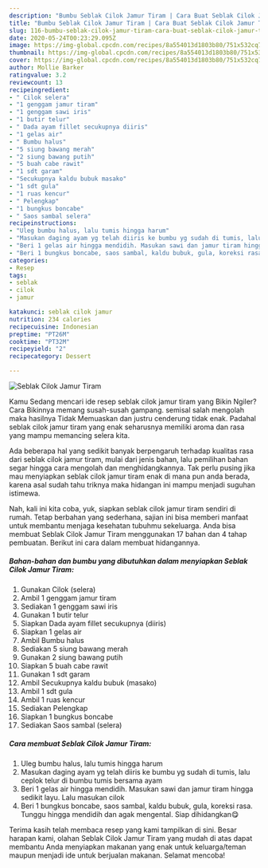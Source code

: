```yaml
---
description: "Bumbu Seblak Cilok Jamur Tiram | Cara Buat Seblak Cilok Jamur Tiram Yang Enak Dan Mudah"
title: "Bumbu Seblak Cilok Jamur Tiram | Cara Buat Seblak Cilok Jamur Tiram Yang Enak Dan Mudah"
slug: 116-bumbu-seblak-cilok-jamur-tiram-cara-buat-seblak-cilok-jamur-tiram-yang-enak-dan-mudah
date: 2020-05-24T00:23:29.095Z
image: https://img-global.cpcdn.com/recipes/8a554013d1803b80/751x532cq70/seblak-cilok-jamur-tiram-foto-resep-utama.jpg
thumbnail: https://img-global.cpcdn.com/recipes/8a554013d1803b80/751x532cq70/seblak-cilok-jamur-tiram-foto-resep-utama.jpg
cover: https://img-global.cpcdn.com/recipes/8a554013d1803b80/751x532cq70/seblak-cilok-jamur-tiram-foto-resep-utama.jpg
author: Mollie Barker
ratingvalue: 3.2
reviewcount: 13
recipeingredient:
- " Cilok selera"
- "1 genggam jamur tiram"
- "1 genggam sawi iris"
- "1 butir telur"
- " Dada ayam fillet secukupnya diiris"
- "1 gelas air"
- " Bumbu halus"
- "5 siung bawang merah"
- "2 siung bawang putih"
- "5 buah cabe rawit"
- "1 sdt garam"
- "Secukupnya kaldu bubuk masako"
- "1 sdt gula"
- "1 ruas kencur"
- " Pelengkap"
- "1 bungkus boncabe"
- " Saos sambal selera"
recipeinstructions:
- "Uleg bumbu halus, lalu tumis hingga harum"
- "Masukan daging ayam yg telah diiris ke bumbu yg sudah di tumis, lalu ceplok telur di bumbu tumis bersama ayam"
- "Beri 1 gelas air hingga mendidih. Masukan sawi dan jamur tiram hingga sedikit layu. Lalu masukan cilok"
- "Beri 1 bungkus boncabe, saos sambal, kaldu bubuk, gula, koreksi rasa. Tunggu hingga mendidih dan agak mengental. Siap dihidangkan😋"
categories:
- Resep
tags:
- seblak
- cilok
- jamur

katakunci: seblak cilok jamur 
nutrition: 234 calories
recipecuisine: Indonesian
preptime: "PT26M"
cooktime: "PT32M"
recipeyield: "2"
recipecategory: Dessert

---
```



![Seblak Cilok Jamur Tiram](https://img-global.cpcdn.com/recipes/8a554013d1803b80/751x532cq70/seblak-cilok-jamur-tiram-foto-resep-utama.jpg)

Kamu Sedang mencari ide resep seblak cilok jamur tiram yang Bikin Ngiler? Cara Bikinnya memang susah-susah gampang. semisal salah mengolah maka hasilnya Tidak Memuaskan dan justru cenderung tidak enak. Padahal seblak cilok jamur tiram yang enak seharusnya memiliki aroma dan rasa yang mampu memancing selera kita.



Ada beberapa hal yang sedikit banyak berpengaruh terhadap kualitas rasa dari seblak cilok jamur tiram, mulai dari jenis bahan, lalu pemilihan bahan segar hingga cara mengolah dan menghidangkannya. Tak perlu pusing jika mau menyiapkan seblak cilok jamur tiram enak di mana pun anda berada, karena asal sudah tahu triknya maka hidangan ini mampu menjadi suguhan istimewa.


Nah, kali ini kita coba, yuk, siapkan seblak cilok jamur tiram sendiri di rumah. Tetap berbahan yang sederhana, sajian ini bisa memberi manfaat untuk membantu menjaga kesehatan tubuhmu sekeluarga. Anda bisa membuat Seblak Cilok Jamur Tiram menggunakan 17 bahan dan 4 tahap pembuatan. Berikut ini cara dalam membuat hidangannya.

<!--inarticleads1-->

##### Bahan-bahan dan bumbu yang dibutuhkan dalam menyiapkan Seblak Cilok Jamur Tiram:

1. Gunakan  Cilok (selera)
1. Ambil 1 genggam jamur tiram
1. Sediakan 1 genggam sawi iris
1. Gunakan 1 butir telur
1. Siapkan  Dada ayam fillet secukupnya (diiris)
1. Siapkan 1 gelas air
1. Ambil  Bumbu halus
1. Sediakan 5 siung bawang merah
1. Gunakan 2 siung bawang putih
1. Siapkan 5 buah cabe rawit
1. Gunakan 1 sdt garam
1. Ambil Secukupnya kaldu bubuk (masako)
1. Ambil 1 sdt gula
1. Ambil 1 ruas kencur
1. Sediakan  Pelengkap
1. Siapkan 1 bungkus boncabe
1. Sediakan  Saos sambal (selera)




<!--inarticleads2-->

##### Cara membuat Seblak Cilok Jamur Tiram:

1. Uleg bumbu halus, lalu tumis hingga harum
1. Masukan daging ayam yg telah diiris ke bumbu yg sudah di tumis, lalu ceplok telur di bumbu tumis bersama ayam
1. Beri 1 gelas air hingga mendidih. Masukan sawi dan jamur tiram hingga sedikit layu. Lalu masukan cilok
1. Beri 1 bungkus boncabe, saos sambal, kaldu bubuk, gula, koreksi rasa. Tunggu hingga mendidih dan agak mengental. Siap dihidangkan😋




Terima kasih telah membaca resep yang kami tampilkan di sini. Besar harapan kami, olahan Seblak Cilok Jamur Tiram yang mudah di atas dapat membantu Anda menyiapkan makanan yang enak untuk keluarga/teman maupun menjadi ide untuk berjualan makanan. Selamat mencoba!
